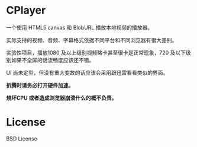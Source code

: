 CPlayer
======

一个使用 HTML5 canvas 和 BlobURL 播放本地视频的播放器。

实际支持的视频、音频、字幕格式依据不同平台和不同浏览器有很大差别。

实验性项目，播放1080 及以上级别视频略卡甚至很卡是正常现象，720 及以下级别如果不全屏的话流畅度应该还不错。

UI 尚未定型，但没有重大变故的话应该会采用跟迅雷看看类似的界面。

**折腾时请务必打开硬件加速。**

**烧坏CPU 或者造成浏览器崩溃什么的概不负责。**

License
======

BSD License